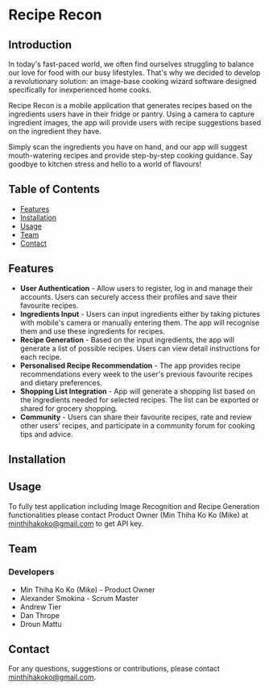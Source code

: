 # Recipe Recon

## Introduction
In today's fast-paced world, we often find ourselves struggling to balance our love for food with our busy lifestyles. That's why we decided to develop a revolutionary solution: an image-base cooking wizard software designed specifically for inexperienced home cooks. 

Recipe Recon is a mobile application that generates recipes based on the ingredients users have in their fridge or pantry. Using a camera to capture ingredient images, the app will provide users with recipe suggestions based on the ingredient they have. 

Simply scan the ingredients you have on hand, and our app will suggest mouth-watering recipes and provide step-by-step cooking guidance. Say goodbye to kitchen stress and hello to a world of flavours!

## Table of Contents
- [Features](#features)
- [Installation](#installation)
- [Usage](#usage)
- [Team](#team)
- [Contact](#contact)


## Features

- **User Authentication** - Allow users to register, log in and manage their accounts. Users can securely access their profiles and save their favourite recipes.
- **Ingredients Input** - Users can input ingredients either by taking pictures with mobile's camera or manually entering them. The app will recognise them and use these ingredients for recipes.
- **Recipe Generation** - Based on the input ingredients, the app will generate a list of possible recipes. Users can view detail instructions for each recipe.
- **Personalised Recipe Recommendation** - The app provides recipe recommendations every week to the user's previous favourite recipes and dietary preferences.
- **Shopping List Integration** - App will generate a shopping list based on the ingredients needed for selected recipes. The list can be exported or shared for grocery shopping.
- **Community** - Users can share their favourite recipes, rate and review other users’ recipes, and participate in a community forum for cooking tips and advice.

## Installation


## Usage
To fully test application including Image Recognition and Recipe Generation functionalities please contact Product Owner (Min Thiha Ko Ko (Mike) at minthihakoko@gmail.com to get API key.

## Team
### Developers
- Min Thiha Ko Ko (Mike) - Product Owner
- Alexander Smokina - Scrum Master
- Andrew Tier
- Dan Thrope
- Droun Mattu

## Contact
For any questions, suggestions or contributions, please contact minthihakoko@gmail.com.


